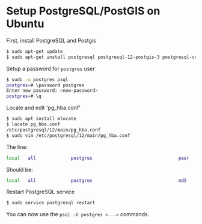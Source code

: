 # Setup PostgreSQL/PostGIS on Ubuntu

First, install PostgreSQL and Postgis

```bash
$ sudo apt-get update
$ sudo apt-get install postgresql postgresql-12-postgis-3 postgresql-contrib
```

Setup a password for `postgres` user

```bash
$ sudo -u postgres psql
postgres=# \password postgres
Enter new password: <new-password>
postgres=# \q
```

Locate and edit 'pg_hba.conf'

```bash
$ sudo apt install mlocate
$ locate pg_hba.conf
/etc/postgresql/12/main/pg_hba.conf
$ sudo vim /etc/postgresql/12/main/pg_hba.conf
```

The line:

```bash
local   all             postgres                                peer
```

Should be:

```bash
local   all             postgres                                md5
```

Restart PostgreSQL service

```bash
$ sudo service postgresql restart
```

You can now use the `psql -U postgres <...>` commands.
